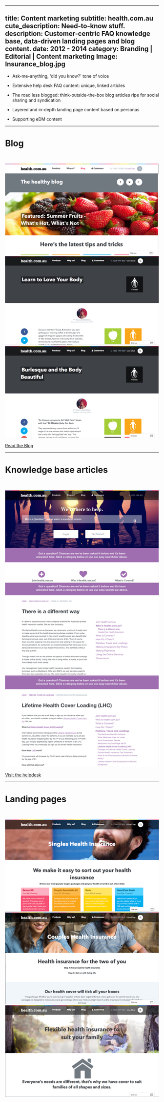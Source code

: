 ----
title: Content marketing
subtitle: health.com.au
cute_description: Need-to-know stuff.
description: Customer-centric FAQ knowledge base, data-driven landing pages and blog content.
date: 2012 - 2014
category: Branding | Editorial | Content marketing
Image: Insurance_blog.jpg
----

* Ask-me-anything, 'did you know?' tone of voice

* Extensive help desk FAQ content: unique, linked articles

* The road less blogged: think-outside-the-box blog articles ripe for social sharing and syndication

* Layered and in-depth landing page content based on personas

* Supporting eDM content

***

# Blog

<br/>

![](/images/blog_content_1.png)
![](/images/blog_content_2.png)
![](/images/blog_content_3.png)

<a href="http://health.com.au/blog/" target=_blank class="btn btn-primary">Read the Blog</a>

***

# Knowledge base articles

<br/>

![](/images/helpdesk_1.png)
![](/images/helpdesk_2.png)
![](/images/helpdesk_3.png)

<a href="https://help.health.com.au" target=_blank class="btn btn-primary">Visit the helpdesk</a>

***

# Landing pages

<br/>

![](/images/landingpage_1.png)
![](/images/landingpage_2.png)
![](/images/landingpage_3.png)